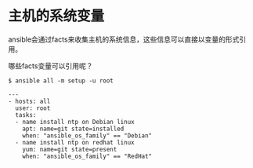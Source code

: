 # 主机的系统变量

ansible会通过facts来收集主机的系统信息，这些信息可以直接以变量的形式引用。

哪些facts变量可以引用呢？

```
$ ansible all -m setup -u root
```

```
---
- hosts: all
  user: root
  tasks:
  - name install ntp on Debian linux
    apt: name=git state=installed
    when: "ansible_os_family" == "Debian"
  - name install ntp on redhat linux
    yum: name=git state=present
    when: "ansible_os_family" == "RedHat"
```
